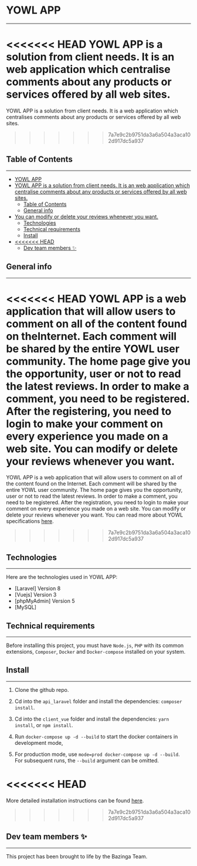 # YOWL APP
***
<<<<<<< HEAD
YOWL APP is a solution from client needs. It is an web application which centralise comments about any products or services offered by all web sites.
=======
YOWL APP is a solution from client needs. It is a web application which centralises comments about any products or services offered by all web sites.
>>>>>>> 7a7e9c2b9751da3a6a504a3aca102d917dc5a937

## Table of Contents
***
- [YOWL APP](#yowl-app)
- [YOWL APP is a solution from client needs. It is an web application which centralise comments about any products or services offered by all web sites.](#yowl-app-is-a-solution-from-client-needs-it-is-an-web-application-which-centralise-comments-about-any-products-or-services-offered-by-all-web-sites)
  - [Table of Contents](#table-of-contents)
  - [General info](#general-info)
- [You can modify or delete your reviews whenever you want.](#you-can-modify-or-delete-your-reviews-whenever-you-want)
  - [Technologies](#technologies)
  - [Technical requirements](#technical-requirements)
  - [Install](#install)
- [<<<<<<< HEAD](#-head)
  - [Dev team members ✨](#dev-team-members-)

## General info
***
<<<<<<< HEAD
YOWL APP is a web application that will allow users to comment on all of the content found on theInternet. Each comment will be shared by the entire YOWL user community. The home page give you the opportunity, user or not to read the latest reviews.
In order to make a comment, you need to be registered.
After the registering, you need to login to make your comment on every experience you made on a web site.
You can modify or delete your reviews whenever you want.
=======
YOWL APP is a web application that will allow users to comment on all of the content found on the Internet. Each comment will be shared by the entire YOWL user community. The home page gives you the opportunity, user or not to read the latest reviews.
In order to make a comment, you need to be registered.
After the registration, you need to login to make your comment on every experience you made on a web site.
You can modify or delete your reviews whenever you want.
You can read more about YOWL specifications [here](documents/specifications.md).
>>>>>>> 7a7e9c2b9751da3a6a504a3aca102d917dc5a937

## Technologies
***
Here are the technologies used in YOWL APP:
* [Laravel] Version 8
* [Vuejs] Version 3
* [phpMyAdmin] Version 5
* [MySQL]

## Technical requirements
***
Before installing this project, you must have ```Node.js```, ```PHP``` with its common extensions, ```Composer```, ```Docker``` and ```Docker-compose``` installed on your system.

## Install
***
1. Clone the github repo.

2. Cd into the `api_laravel` folder and install the dependencies: ```composer install```.

3. Cd into the ```client_vue``` folder and install the dependencies: ```yarn install```, or ```npm install```.

4. Run ```docker-compose up -d --build``` to start the docker containers in development mode,

5. For production mode, use ```mode=prod docker-compose up -d --build```.  
   For subsequent runs, the ```--build``` argument can be omitted.

<<<<<<< HEAD
=======
More detailed installation instructions can be found [here](documents/installation.md).

>>>>>>> 7a7e9c2b9751da3a6a504a3aca102d917dc5a937
## Dev team members ✨
***
This project has been brought to life by the Bazinga Team.
